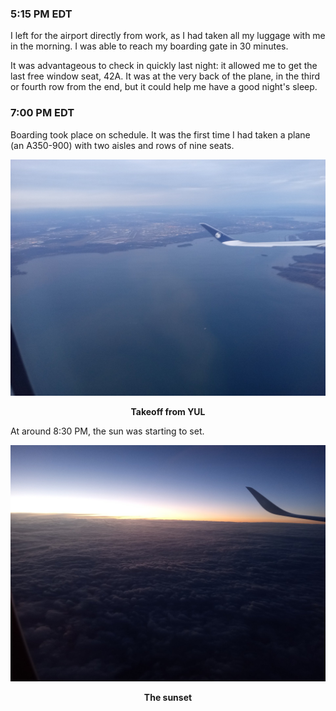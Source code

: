 ### 5:15 PM EDT
I left for the airport directly from work, as I had taken all my luggage with me in the morning. I was able to reach my boarding gate in 30 minutes.

It was advantageous to check in quickly last night: it allowed me to get the last free window seat, 42A. It was at the very back of the plane, in the third or fourth row from the end, but it could help me have a good night's sleep.

### 7:00 PM EDT
Boarding took place on schedule. It was the first time I had taken a plane (an A350-900) with two aisles and rows of nine seats.

![Takeoff from Montréal](/assets/2024/04/20240411_europe/takeoff.jpg)
<p align="center"><b>Takeoff from YUL</b></p>

At around 8:30 PM, the sun was starting to set.

![Sunset](/assets/2024/04/20240411_europe/sunset.jpg)
<p align="center"><b>The sunset</b></p>
